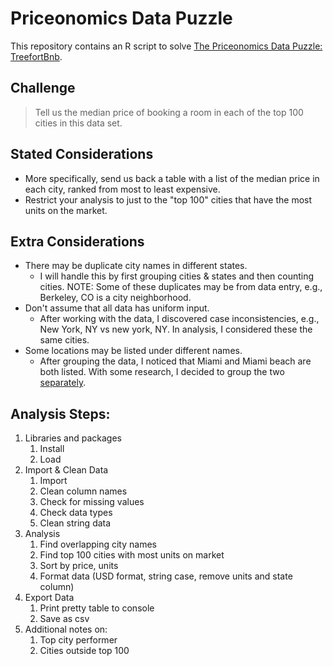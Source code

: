 
# Priceonomics Data Puzzle

This repository contains an R script to solve [The Priceonomics Data Puzzle: TreefortBnb](https://priceonomics.com/the-priceonomics-data-puzzle-treefortbnb/). 

## Challenge
> Tell us the median price of booking a room in each of the top 100 cities in this data set.


## Stated Considerations
- More specifically, send us back a table with a list of the median price in each city, ranked from most to least expensive.
- Restrict your analysis to just to the "top 100" cities that have the most units on the market.

## Extra Considerations
- There may be duplicate city names in different states. 
  - I will handle this by first grouping cities & states and then counting cities. NOTE: Some of these duplicates may be from data entry, e.g., Berkeley, CO is a city neighborhood.
- Don't assume that all data has uniform input.
  - After working with the data, I discovered case inconsistencies, e.g., New York, NY vs new york, NY. In analysis, I considered these the same cities.
- Some locations may be listed under different names. 
  - After grouping the data, I noticed that Miami and Miami beach are both listed.  With some research, I decided to group the two [separately](https://www.tripadvisor.com/ShowTopic-g34438-i92-k1409657-Whats_the_difference_between_miami_and_miami_beach-Miami_Florida.html).


## Analysis Steps:
1. Libraries and packages
   1. Install
   2. Load
2. Import & Clean Data
   1. Import
   2. Clean column names
   3. Check for missing values
   4. Check data types
   5. Clean string data
3. Analysis
   1. Find overlapping city names
   2. Find top 100 cities with most units on market
   3. Sort by price, units
   4. Format data (USD format, string case, remove units and state column)
4. Export Data
   1. Print pretty table to console
   2. Save as csv
5. Additional notes on:
   1. Top city performer
   2. Cities outside top 100

